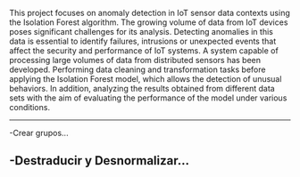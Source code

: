 This project focuses on anomaly detection in IoT sensor data contexts using the Isolation Forest algorithm. 
The growing volume of data from IoT devices poses significant challenges for its analysis. Detecting anomalies in this data is essential to identify failures, intrusions or unexpected events that affect the security and performance of IoT systems.
A system capable of processing large volumes of data from distributed sensors has been developed. Performing data cleaning and transformation tasks before applying the Isolation Forest model, which allows the detection of unusual behaviors. In addition, analyzing the results obtained from different data sets with the aim of evaluating the performance of the model under various conditions.

---
-Crear grupos...

-Destraducir y Desnormalizar...
-